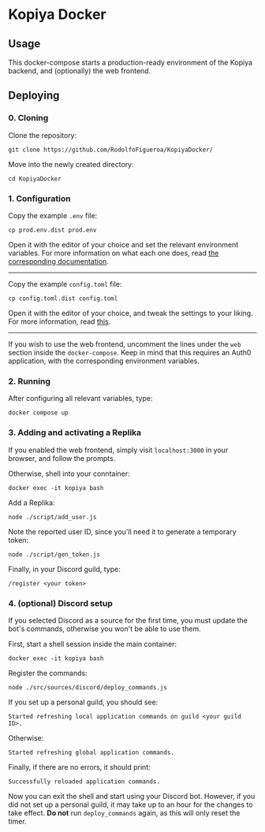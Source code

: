 # Kopiya Docker

## Usage

This docker-compose starts a production-ready environment of the Kopiya backend, and (optionally) the web frontend.

## Deploying

### 0. Cloning

Clone the repository:

```
git clone https://github.com/RodolfoFigueroa/KopiyaDocker/
```

Move into the newly created directory:

```
cd KopiyaDocker
```

### 1. Configuration

Copy the example `.env` file:

```
cp prod.env.dist prod.env
```

Open it with the editor of your choice and set the relevant environment variables. For more information on what each one does, read [the corresponding documentation](./docs/env.md).

---

Copy the example `config.toml` file:

```
cp config.toml.dist config.toml
```

Open it with the editor of your choice, and tweak the settings to your liking. For more information, read [this](./docs/config.md).

---

If you wish to use the web frontend, uncomment the lines under the `web` section inside the `docker-compose`. Keep in mind that this requires an Auth0 application, with the corresponding environment variables. 

### 2. Running

After configuring all relevant variables, type:

```
docker compose up
```

### 3. Adding and activating a Replika

If you enabled the web frontend, simply visit `localhost:3000` in your browser, and follow the prompts.

Otherwise, shell into your conntainer:

```
docker exec -it kopiya bash
```

Add a Replika:

```
node ./script/add_user.js
```

Note the reported user ID, since you'll need it to generate a temporary token:

```
node ./script/gen_token.js
```

Finally, in your Discord guild, type:

```
/register <your token>
```

### 4. (optional) Discord setup

If you selected Discord as a source for the first time, you must update the bot's commands, otherwise you won't be able to use them. 

First, start a shell session inside the main container:

```
docker exec -it kopiya bash
```

Register the commands:

```
node ./src/sources/discord/deploy_commands.js
```

If you set up a personal guild, you should see:

```
Started refreshing local application commands on guild <your guild ID>.
```

Otherwise:

```
Started refreshing global application commands.
```

Finally, if there are no errors, it should print:

```
Successfully reloaded application commands.
```

Now you can exit the shell and start using your Discord bot. However, if you did not set up a personal guild, it may take up to an hour for the changes to take effect. **Do not** run `deploy_commands` again, as this will only reset the timer.
